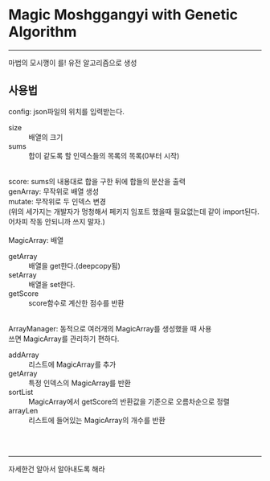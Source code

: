 <h1>Magic Moshggangyi with Genetic Algorithm</h1>
<hr>
마법의 모시깽이 를! 유전 알고리즘으로 생성
<br>
<h2>사용법</h2>
config: json파일의 위치를 입력받는다.<br>
<dl>
  <dt>size</dt>
  <dd>배열의 크기</dd>
  <dt>sums</dt>
  <dd>합이 같도록 할 인덱스들의 목록의 목록(0부터 시작)</dd>
  </dl>
  <br>
score: sums의 내용대로 합을 구한 뒤에 합들의 분산을 출력<br>
genArray: 무작위로 배열 생성<br>
mutate: 무작위로 두 인덱스  변경<br>
(위의 세가지는 개발자가 멍청해서 페키지 임포트 했을때 필요없는데 같이 import된다. 어차피 작동 안되니까 쓰지 말자.)<br>
<br>
MagicArray: 배열<br>
<dl>
  <dt>getArray</dt>
  <dd>배열을 get한다.(deepcopy됨)</dd>
  <dt>setArray</dt>
  <dd>배열을 set한다.</dd>
  <dt>getScore</dt>
  <dd>score함수로 계산한 점수를 반환</dd>
  </dl>
<br>
ArrayManager: 동적으로 여러개의 MagicArray를 생성했을 때 사용<br>
쓰면 MagicArray를 관리하기 편하다.<br>
<dl>
  <dt>addArray</dt>
  <dd>리스트에 MagicArray를 추가</dd>
  <dt>getArray</dt>
  <dd>특정 인덱스의 MagicArray를 반환</dd>
  <dt>sortList</dt>
  <dd>MagicArray에서 getScore의 반환값을 기준으로 오름차순으로 정렬</dd>
  <dt>arrayLen</dt>
  <dd>리스트에 들어있는 MagicArray의 개수를 반환</dd>
  </dl>
<br><br>
<hr>자세한건 알아서 알아내도록 해라
